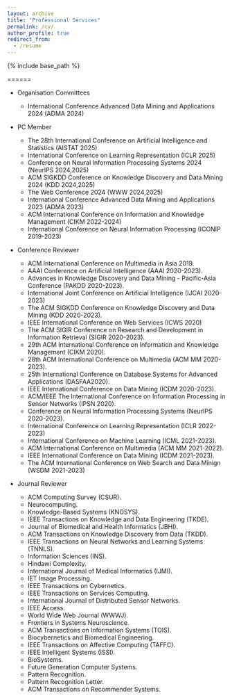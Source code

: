 ```yaml
---
layout: archive
title: "Professional Services"
permalink: /cv/
author_profile: true
redirect_from:
  - /resume
---
```


{% include base_path %}

======
* Organisation Committees
  *   International Conference  Advanced Data Mining and Applications 2024 (ADMA 2024)
* PC Member
  * The 28th International Conference on Artificial Intelligence and Statistics (AISTAT 2025) 
  * International Conference on Learning Representation (ICLR 2025)
  * Conference on Neural Information Processing Systems 2024 (NeurIPS 2024,2025)
  * ACM SIGKDD Conference on Knowledge Discovery and Data Mining 2024 (KDD 2024,2025)
  * The Web Conference 2024 (WWW 2024,2025)
  * International Conference  Advanced Data Mining and Applications 2023 (ADMA 2023) 
  * ACM International Conference on Information and Knowledge Management (CIKM 2022-2024)
  * International Conference on Neural Information Processing (ICONIP 2019-2023)
* Conference Reviewer
  * ACM International Conference on Multimedia in Asia 2019.
  * AAAI Conference on Artificial Intelligence (AAAI 2020-2023).
  * Advances in Knowledge Discovery and Data Mining - Pacific-Asia Conference (PAKDD 2020-2023).
  * International Joint Conference on Artificial Intelligence (IJCAI 2020-2023)
  * The ACM SIGKDD Conference on Knowledge Discovery and Data Mining (KDD 2020-2023).
  * IEEE International Conference on Web Services (ICWS 2020)
  * The ACM SIGIR Conference on Research and Development in Information Retrieval (SIGIR 2020-2023).
  * 29th ACM International Conference on Information and Knowledge Management (CIKM 2020).
  * 28th ACM International Conference on Multimedia (ACM MM 2020-2023).
  * 25th International Conference on Database Systems for Advanced Applications (DASFAA2020).
  * IEEE International Conference on Data Mining (ICDM 2020-2023).
  * ACM/IEEE The International Conference on Information Processing in Sensor Networks (IPSN 2020).
  * Conference on Neural Information Processing Systems (NeurIPS 2020-2023).
  * International Conference on Learning Representation (ICLR 2022-2023)
  * International Conference on Machine Learning (ICML 2021-2023).
  * ACM International Conference on Multimedia (ACM MM 2021-2022).
  * IEEE International Conference on Data Mining (ICDM 2021-2023).
  * The ACM International Conference on Web Search and Data Minign (WSDM 2021-2023)

* Journal Reviewer
  * ACM Computing Survey (CSUR).
  * Neurocomputing.
  * Knowledge-Based Systems (KNOSYS).
  * IEEE Transactions on Knowledge and Data Engineering (TKDE).
  * Journal of Biomedical and Health Informatics (JBHI).
  * ACM Transactions on Knowledge Discovery from Data (TKDD).
  * IEEE Transactions on Neural Networks and Learning Systems (TNNLS).
  * Information Sciences (INS).
  * Hindawi Complexity.
  * International Journal of Medical Informatics (IJMI).
  * IET Image Processing.
  * IEEE Transactions on Cybernetics.
  * IEEE Transactions on Services Computing.
  * International Journal of Distributed Sensor Networks.
  * IEEE Access.
  * World Wide Web Journal (WWWJ).
  * Frontiers in Systems Neuroscience.
  * ACM Transactions on Information Systems (TOIS).
  * Biocybernetics and Biomedical Engineering.
  * IEEE Transactions on Affective Computing (TAFFC).
  * IEEE Intelligent Systems (ISSI).
  * BioSystems.
  * Future Generation Computer Systems.
  * Pattern Recognition.
  * Pattern Recognition Letter.
  * ACM Transactions on Recommender Systems.
  

